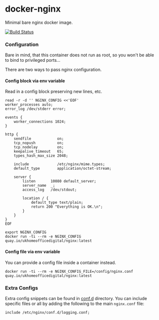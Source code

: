# docker-nginx
Minimal bare nginx docker image.

[![Build Status](https://drone.digital.homeoffice.gov.uk/api/badges/UKHomeOffice/docker-nginx/status.svg)](https://drone.digital.homeoffice.gov.uk/UKHomeOffice/docker-nginx)

### Configuration
Bare in mind, that this container does not run as root, so you won't be able to
bind to privileged ports...

There are two ways to pass nginx configuration.

#### Config block via env variable
Read in a config block preserving new lines, etc.

```
read -r -d '' NGINX_CONFIG <<'EOF'
worker_processes auto;
error_log /dev/stderr error;

events {
    worker_connections 1024;
}

http {
    sendfile            on;
    tcp_nopush          on;
    tcp_nodelay         on;
    keepalive_timeout   65;
    types_hash_max_size 2048;

    include             /etc/nginx/mime.types;
    default_type        application/octet-stream;

    server {
        listen       10080 default_server;
        server_name  _;
        access_log   /dev/stdout;

        location / {
            default_type text/plain;
            return 200 "Everything is OK.\n";
        }
    }
}
EOF
```

```
export NGINX_CONFIG
docker run -ti --rm -e NGINX_CONFIG quay.io/ukhomeofficedigital/nginx:latest
```

#### Config file via env variable
You can provide a config file inside a container instead.

```
docker run -ti --rm -e NGINX_CONFIG_FILE=/config/nginx.conf quay.io/ukhomeofficedigital/nginx:latest
```


### Extra Configs

Extra config snippets can be found in [conf.d](conf.d) directory. You can
include specific files or all by adding the following to the main `nginx.conf`
file:

```
include /etc/nginx/conf.d/logging.conf;

```

